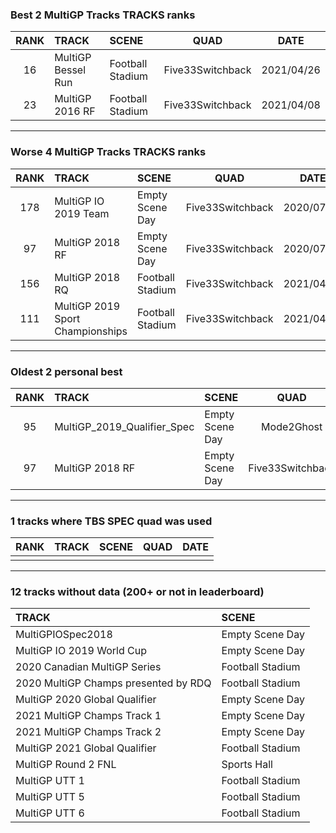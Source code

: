 ### Best 2 MultiGP Tracks TRACKS ranks
|RANK|TRACK|SCENE|QUAD|DATE|
|:---:|:---|:---|:---:|:---:|
|16|MultiGP Bessel Run|Football Stadium|Five33Switchback|2021/04/26|
|23|MultiGP 2016 RF|Football Stadium|Five33Switchback|2021/04/08|
---
### Worse 4 MultiGP Tracks TRACKS ranks
|RANK|TRACK|SCENE|QUAD|DATE|
|:---:|:---|:---|:---:|:---:|
|178|MultiGP IO 2019 Team|Empty Scene Day|Five33Switchback|2020/07/24|
|97|MultiGP 2018 RF|Empty Scene Day|Five33Switchback|2020/07/24|
|156|MultiGP 2018 RQ|Football Stadium|Five33Switchback|2021/04/08|
|111|MultiGP 2019 Sport Championships|Football Stadium|Five33Switchback|2021/04/08|
---
### Oldest 2 personal best
|RANK|TRACK|SCENE|QUAD|DATE|
|:---:|:---|:---|:---:|:---:|
|95|MultiGP_2019_Qualifier_Spec|Empty Scene Day|Mode2Ghost|2020/07/11|
|97|MultiGP 2018 RF|Empty Scene Day|Five33Switchback|2020/07/24|
---
### 1 tracks where TBS SPEC quad was used
|RANK|TRACK|SCENE|QUAD|DATE|
|:---:|:---|:---|:---:|:---:|
||||||
---
### 12 tracks without data (200+ or not in leaderboard)
|TRACK|SCENE|
|:---|:---|
|MultiGPIOSpec2018|Empty Scene Day|
|MultiGP IO 2019 World Cup|Empty Scene Day|
|2020 Canadian MultiGP Series|Football Stadium|
|2020 MultiGP Champs presented by RDQ|Football Stadium|
|MultiGP 2020 Global Qualifier|Empty Scene Day|
|2021 MultiGP Champs Track 1|Empty Scene Day|
|2021 MultiGP Champs Track 2|Empty Scene Day|
|MultiGP 2021 Global Qualifier|Football Stadium|
|MultiGP Round 2 FNL|Sports Hall|
|MultiGP UTT 1|Football Stadium|
|MultiGP UTT 5|Football Stadium|
|MultiGP UTT 6|Football Stadium|
